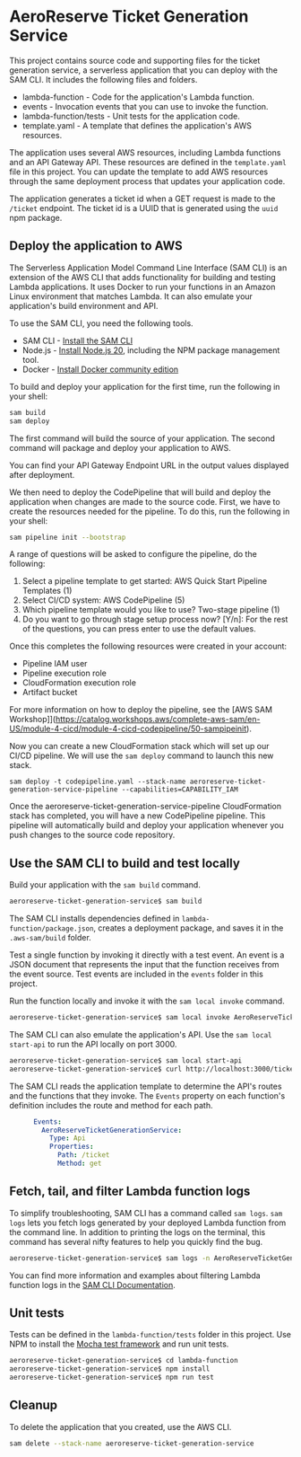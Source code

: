 # AeroReserve Ticket Generation Service

This project contains source code and supporting files for the ticket generation service, a serverless application that you can deploy with the SAM CLI. It includes the following files and folders.

- lambda-function - Code for the application's Lambda function.
- events - Invocation events that you can use to invoke the function.
- lambda-function/tests - Unit tests for the application code. 
- template.yaml - A template that defines the application's AWS resources.

The application uses several AWS resources, including Lambda functions and an API Gateway API. These resources are defined in the `template.yaml` file in this project. You can update the template to add AWS resources through the same deployment process that updates your application code.

The application generates a ticket id when a GET request is made to the `/ticket` endpoint. The ticket id is a UUID that is generated using the `uuid` npm package.

## Deploy the application to AWS

The Serverless Application Model Command Line Interface (SAM CLI) is an extension of the AWS CLI that adds functionality for building and testing Lambda applications. It uses Docker to run your functions in an Amazon Linux environment that matches Lambda. It can also emulate your application's build environment and API.

To use the SAM CLI, you need the following tools.

* SAM CLI - [Install the SAM CLI](https://docs.aws.amazon.com/serverless-application-model/latest/developerguide/serverless-sam-cli-install.html)
* Node.js - [Install Node.js 20](https://nodejs.org/en/), including the NPM package management tool.
* Docker - [Install Docker community edition](https://hub.docker.com/search/?type=edition&offering=community)

To build and deploy your application for the first time, run the following in your shell:

```bash
sam build
sam deploy
```

The first command will build the source of your application. The second command will package and deploy your application to AWS.

You can find your API Gateway Endpoint URL in the output values displayed after deployment.

We then need to deploy the CodePipeline that will build and deploy the application when changes are made to the source code. First, we have to create the resources needed for the pipeline. To do this, run the following in your shell:

```bash
sam pipeline init --bootstrap
```

A range of questions will be asked to configure the pipeline, do the following:
1. Select a pipeline template to get started: AWS Quick Start Pipeline Templates (1)
2. Select CI/CD system: AWS CodePipeline (5)
3. Which pipeline template would you like to use? Two-stage pipeline (1)
4. Do you want to go through stage setup process now? [Y/n]:
For the rest of the questions, you can press enter to use the default values.

Once this completes the following resources were created in your account:
  - Pipeline IAM user
  - Pipeline execution role
  - CloudFormation execution role
  - Artifact bucket

For more information on how to deploy the pipeline, see the [AWS SAM Workshop]](https://catalog.workshops.aws/complete-aws-sam/en-US/module-4-cicd/module-4-cicd-codepipeline/50-sampipeinit). 


Now you can create a new CloudFormation stack which will set up our CI/CD pipeline. We will use the `sam deploy` command to launch this new stack.

``` 
sam deploy -t codepipeline.yaml --stack-name aeroreserve-ticket-generation-service-pipeline --capabilities=CAPABILITY_IAM
```

Once the aeroreserve-ticket-generation-service-pipeline CloudFormation stack has completed, you will have a new CodePipeline pipeline. This pipeline will automatically build and deploy your application whenever you push changes to the source code repository.

## Use the SAM CLI to build and test locally

Build your application with the `sam build` command.

```bash
aeroreserve-ticket-generation-service$ sam build
```

The SAM CLI installs dependencies defined in `lambda-function/package.json`, creates a deployment package, and saves it in the `.aws-sam/build` folder.

Test a single function by invoking it directly with a test event. An event is a JSON document that represents the input that the function receives from the event source. Test events are included in the `events` folder in this project.

Run the function locally and invoke it with the `sam local invoke` command.

```bash
aeroreserve-ticket-generation-service$ sam local invoke AeroReserveTicketGenerationService --event events/event.json
```

The SAM CLI can also emulate the application's API. Use the `sam local start-api` to run the API locally on port 3000.

```bash
aeroreserve-ticket-generation-service$ sam local start-api
aeroreserve-ticket-generation-service$ curl http://localhost:3000/ticket
```

The SAM CLI reads the application template to determine the API's routes and the functions that they invoke. The `Events` property on each function's definition includes the route and method for each path.

```yaml
      Events:
        AeroReserveTicketGenerationService:
          Type: Api
          Properties:
            Path: /ticket
            Method: get
```

## Fetch, tail, and filter Lambda function logs

To simplify troubleshooting, SAM CLI has a command called `sam logs`. `sam logs` lets you fetch logs generated by your deployed Lambda function from the command line. In addition to printing the logs on the terminal, this command has several nifty features to help you quickly find the bug.


```bash
aeroreserve-ticket-generation-service$ sam logs -n AeroReserveTicketGenerationService --stack-name aeroreserve-ticket-generation-service --tail
```

You can find more information and examples about filtering Lambda function logs in the [SAM CLI Documentation](https://docs.aws.amazon.com/serverless-application-model/latest/developerguide/serverless-sam-cli-logging.html).

## Unit tests

Tests can be defined in the `lambda-function/tests` folder in this project. Use NPM to install the [Mocha test framework](https://mochajs.org/) and run unit tests.

```bash
aeroreserve-ticket-generation-service$ cd lambda-function
aeroreserve-ticket-generation-service$ npm install
aeroreserve-ticket-generation-service$ npm run test
```

## Cleanup

To delete the application that you created, use the AWS CLI. 

```bash
sam delete --stack-name aeroreserve-ticket-generation-service
```